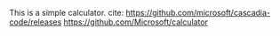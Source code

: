 This is a simple calculator.
cite: https://github.com/microsoft/cascadia-code/releases https://github.com/Microsoft/calculator
